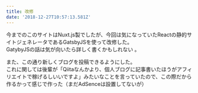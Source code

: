 ```yaml
---
title: 改修
date: '2018-12-27T10:57:13.581Z'
---
```


今までのこのサイトはNuxt.js製でしたが、今回は気になっていたReactの静的サイトジェネレータであるGatsbyJSを使って改修した。   
GatybyJSの話は気が向いたら詳しく書くかもしれない 。

また、この通り新しくブログを投稿できるようにした。  
これに関しては後輩が「Qiitaなんかより、個人ブログに記事書いたほうがアフィリエイトで稼げるしいいですよ」みたいなことを言っていたので、この際だから作るかって感じで作った（まだAdSenceは設置してないが）  


